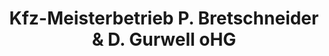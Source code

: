 ---
title: "Kfz-Meisterbetrieb P. Bretschneider & D. Gurwell oHG"
url: /eibenstock/kfz-meisterbetrieb-p-bretschneider-und-d-gurwell-ohg/
shop: Autowerkstatt
---